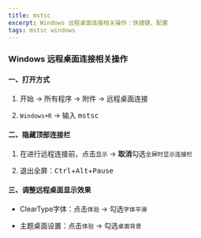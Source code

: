 ```yaml
---
title: mstsc
excerpt: Windows 远程桌面连接相关操作：快捷键、配置
tags: mstsc windows
---
```


### Windows 远程桌面连接相关操作

#### 一、打开方式

1. 开始 -> 所有程序 -> 附件 -> 远程桌面连接

2. `Windows+R` -> 输入 <kbd>mstsc</kbd>


#### 二、隐藏顶部连接栏

1. 在进行远程连接前，点击`显示` -> **取消**勾选`全屏时显示连接栏`

2. 退出全屏：<kbd>Ctrl</kbd>+<kbd>Alt</kbd>+<kbd>Pause</kbd>


#### 三、调整远程桌面显示效果

- ClearType字体：点击`体验` -> 勾选`字体平滑`

- 主题桌面设置：点击`体验` -> 勾选`桌面背景`
